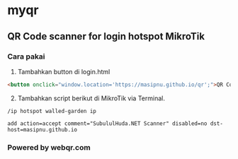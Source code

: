# myqr
## QR Code scanner for login hotspot MikroTik

### Cara pakai

1. Tambahkan button di login.html
```html
<button onclick="window.location='https://masipnu.github.io/qr';">QR Code</button>
```
2. Tambahkan script berikut di MikroTik via Terminal.
```
/ip hotspot walled-garden ip

add action=accept comment="SubululHuda.NET Scanner" disabled=no dst-host=masipnu.github.io
```

### Powered by webqr.com

